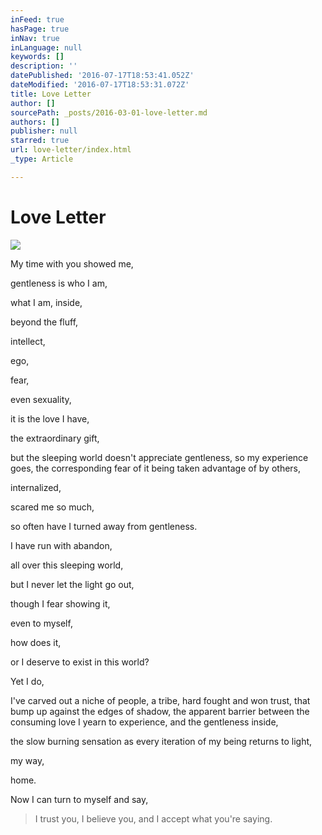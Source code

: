 ```yaml
---
inFeed: true
hasPage: true
inNav: true
inLanguage: null
keywords: []
description: ''
datePublished: '2016-07-17T18:53:41.052Z'
dateModified: '2016-07-17T18:53:31.072Z'
title: Love Letter
author: []
sourcePath: _posts/2016-03-01-love-letter.md
authors: []
publisher: null
starred: true
url: love-letter/index.html
_type: Article

---
```

# Love Letter
![](https://the-grid-user-content.s3-us-west-2.amazonaws.com/308f33c8-f345-4665-9e88-03b053e56b9d.jpg)

My time with you showed me, 

gentleness is who I am, 

what I am, inside, 

beyond the fluff, 

intellect, 

ego, 

fear, 

even sexuality, 

it is the love I have, 

the extraordinary gift, 

but the sleeping world doesn't appreciate gentleness, so my experience goes, the corresponding fear of it being taken advantage of by others, 

internalized, 

scared me so much, 

so often have I turned away from gentleness. 

I have run with abandon, 

all over this sleeping world, 

but I never let the light go out, 

though I fear showing it, 

even to myself, 

how does it, 

or I deserve to exist in this world? 

Yet I do, 

I've carved out a niche of people, a tribe, hard fought and won trust, that bump up against the edges of shadow, the apparent barrier between the consuming love I yearn to experience, and the gentleness inside, 

the slow burning sensation as every iteration of my being returns to light, 

my way, 

home. 

Now I can turn to myself and say, 
> 
> I trust you, I believe you, and I accept what you're saying.